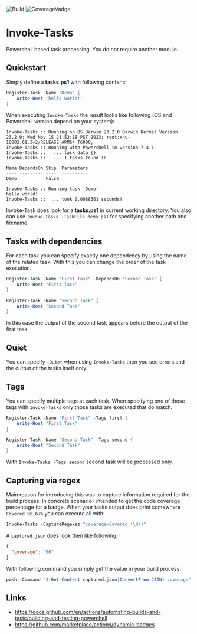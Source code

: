 ![Build](https://github.com/thomas-lehmann-private/Invoke-Tasks/actions/workflows/invoke-tasks-build-actions.yaml/badge.svg) ![CoverageVadge](https://img.shields.io/endpoint?url=https://gist.githubusercontent.com/Nachtfeuer/2279dcc04bff0c1ef7b8038821f23d2e/raw/Invoke-Tasks.json)

# Invoke-Tasks
Powershell based task processing. You do not require another module.

## Quickstart

Simply define a **tasks.ps1** with following content:

```powershell
Register-Task -Name "Demo" {
    Write-Host 'hello world!'
}
```

When executing `Invoke-Tasks` the result looks like following (OS and Powershell version depend on your system):

```
Invoke-Tasks :: Running on OS Darwin 23.2.0 Darwin Kernel Version 23.2.0: Wed Nov 15 21:53:18 PST 2023; root:xnu-10002.61.3~2/RELEASE_ARM64_T6000‚
Invoke-Tasks :: Running with Powershell in version 7.4.1
Invoke-Tasks ::   ... task data {}
Invoke-Tasks ::   ... 1 tasks found in 

Name DependsOn Skip  Parameters
---- --------- ----  ----------
Demo           False 

Invoke-Tasks :: Running task 'Demo'
hello world!
Invoke-Tasks ::  ... took 0,0088361 seconds!
```

Invoke-Task does look for a **tasks.ps1** in current working directory.
You also can use `Invoke-Tasks -TaskFile demo.ps1` for specifying another path
and filename.

## Tasks with dependencies

For each task you can specify exactly one dependency by using the
name of the related task. With this you can change the order of
the task execution.

```powershell
Register-Task -Name "First Task" -DependsOn "Second Task" {
    Write-Host "First Task"
}

Register-Task -Name "Second Task" {
    Write-Host "Second Task"
}
```

In this case the output of the second task appears before the output of the first task.

## Quiet

You can specify `-Quiet` when using `Invoke-Tasks` then you see errors and the output of
the tasks itself only.

## Tags

You can specify multiple tags at each task.
When specifying one of those tags with `Invoke-Tasks`
only those tasks are executed that do match.

```powershell
Register-Task -Name "First Task" -Tags first {
    Write-Host "First Task"
}

Register-Task -Name "Second Task" -Tags second {
    Write-Host "Second Task"
}
```

With `Invoke-Tasks -Tags second` second task will be processed only.

## Capturing via regex

Main reason for introducing this was to capture information required for the build
process. In concrete scenario I intended to get the code coverage percentage for
a badge. When your tasks output does print somewhere `Covered 96,67%` you can execute
all with:

```powershell
Invoke-Tasks -CaptureRegexes "coverage=Covered (\d+)" 
```

A `captured.json` does look then like following:

```json
{
  "coverage": "96"
}
```

With following command you simply get the value in your build process:

```powershell
pwsh -Command "$(Get-Content captured.json|ConvertFrom-JSON).coverage"
```

## Links

 - https://docs.github.com/en/actions/automating-builds-and-tests/building-and-testing-powershell
 - https://github.com/marketplace/actions/dynamic-badges

